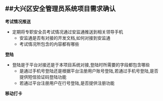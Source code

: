 ##大兴区安全管理员系统项目需求确认
---
**考试情况推送**
* 定期将专职安全员考试情况通过安监通推送到相关领导手机 
    * 安监通是否有对接的开发文档,如何对接到安监通
    * 考试情况所包含的内容都有哪些

**登陆**
* 登陆是于平台对接还是于本项目系统对接,登陆时所需要的字段都包含哪些
    * 是通过手机号登陆还是根据平台注册用户账号登陆,若通过手机号登陆,是否提供短信验证码登陆功能
    * 若通过平台注册用户在行号登陆,是否提供注册功能

**移动打卡**



